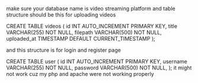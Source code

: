 make sure your database name is video streaming platform 
and table structure should be this for uploading videos

CREATE TABLE videos (
  id INT AUTO_INCREMENT PRIMARY KEY,
  title VARCHAR(255) NOT NULL,
  filepath VARCHAR(500) NOT NULL,
  uploaded_at TIMESTAMP DEFAULT CURRENT_TIMESTAMP
);

and this structure is for login and register page 

CREATE TABLE user (
  id INT AUTO_INCREMENT PRIMARY KEY,
  username VARCHAR(255) NOT NULL,
  password VARCHAR(500) NOT NULL,
);
it might not work cuz my php and apache were not working properly
